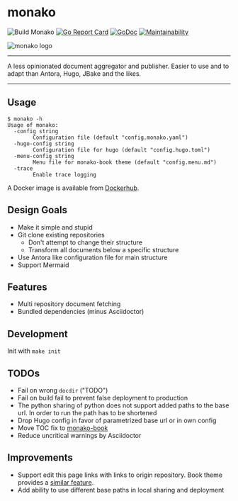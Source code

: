 # monako

![Build Monako](https://github.com/snipem/monako/workflows/Build%20Monako/badge.svg?branch=develop)
[![Go Report Card](https://goreportcard.com/badge/github.com/snipem/monako)](https://goreportcard.com/report/github.com/snipem/monako)
[![GoDoc](https://godoc.org/github.com/snipem/monako?status.svg)](https://godoc.org/github.com/snipem/monako)
[![Maintainability](https://api.codeclimate.com/v1/badges/1ff16e0c4f8a871bfac3/maintainability)](https://codeclimate.com/github/snipem/monako/maintainability)

![monako logo](res/logo/cover.png)

----

A less opinionated document aggregator and publisher. Easier to use and to adapt than Antora, Hugo, JBake and the likes.

----

## Usage

```help
$ monako -h
Usage of monako:
  -config string
        Configuration file (default "config.monako.yaml")
  -hugo-config string
        Configuration file for hugo (default "config.hugo.toml")
  -menu-config string
        Menu file for monako-book theme (default "config.menu.md")
  -trace
        Enable trace logging
```

A Docker image is available from [Dockerhub](https://hub.docker.com/repository/docker/snipem/monako).

## Design Goals

* Make it simple and stupid
* Git clone existing repositories
  * Don't attempt to change their structure
  * Transform all documents below a specific structure
* Use Antora like configuration file for main structure
* Support Mermaid

## Features

* Multi repository document fetching
* Bundled dependencies (minus Asciidoctor)

## Development

Init with `make init`

## TODOs

* Fail on wrong `docdir` ("TODO")
* Fail on build fail to prevent false deployment to production
* The python sharing of python does not support added paths to the base url. In order to run the path has to be shortened
* Drop Hugo config in favor of parametrized base url or in own config
* Move TOC fix to [monako-book](https://github.com/snipem/monako-book)
* Reduce uncritical warnings by Asciidoctor

## Improvements

* Support edit this page links with links to origin repository. Book theme provides a [similar feature](https://github.com/alex-shpak/hugo-book/search?q=BookRepo&unscoped_q=BookRepo).
* Add ability to use different base paths in local sharing and deployment
